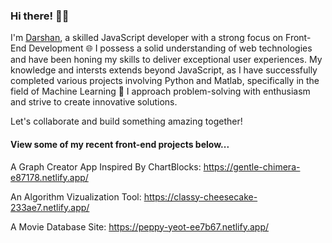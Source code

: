 ### Hi there! 👋🏽

I'm <a href="https://darshandesai.io/" target="_blank">Darshan<a/>, a skilled JavaScript developer with a strong focus on Front-End Development 🌐 I possess a solid understanding of web technologies and have been honing my skills to deliver exceptional user experiences. My knowledge and intersts extends beyond JavaScript, as I have successfully completed various projects involving Python and Matlab, specifically in the field of Machine Learning 🤖 I approach problem-solving with enthusiasm and strive to create innovative solutions.

Let's collaborate and build something amazing together!


#### View some of my recent front-end projects below...

A Graph Creator App Inspired By ChartBlocks: https://gentle-chimera-e87178.netlify.app/

An Algorithm Vizualization Tool: https://classy-cheesecake-233ae7.netlify.app/

A Movie Database Site: https://peppy-yeot-ee7b67.netlify.app/


<!--
<a style="display: inline-block; margin-right: 50px"><img src="https://cdn-icons-png.flaticon.com/128/5968/5968292.png" width="40"/></a>
<a><img src="https://upload.wikimedia.org/wikipedia/commons/thumb/a/a7/React-icon.svg/2300px-React-icon.svg.png" width="40"/></a>
<a><img src="https://user-images.githubusercontent.com/43254178/209452762-ed586706-3c07-4126-9268-227f30eef49b.png" width="40"/></a>
<a><img src="https://cdn-icons-png.flaticon.com/128/5968/5968350.png" width="40"/></a>
<img src="https://upload.wikimedia.org/wikipedia/commons/thumb/2/2d/Tensorflow_logo.svg/1200px-Tensorflow_logo.svg.png" width="40"/>
<img src="https://upload.wikimedia.org/wikipedia/commons/thumb/2/22/Pandas_mark.svg/1200px-Pandas_mark.svg.png" width="40"/>
<img src="https://seeklogo.com/images/N/numpy-logo-479C24EC79-seeklogo.com.png" width="40"/>
<img src="https://upload.wikimedia.org/wikipedia/commons/thumb/3/3f/Git_icon.svg/1200px-Git_icon.svg.png" width="40"/>
-->
